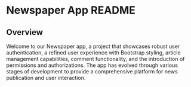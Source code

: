 # Newspaper App README

## Overview
Welcome to our Newspaper app, a project that showcases robust user authentication, a refined user experience with Bootstrap styling, article management capabilities, 
comment functionality, and the introduction of permissions and authorizations. The app has evolved through various stages of development to provide a comprehensive platform 
for news publication and user interaction.
